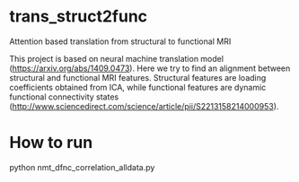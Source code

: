 # trans_struct2func
Attention based translation from structural to functional MRI

This project is based on neural machine translation model (https://arxiv.org/abs/1409.0473). Here we try to find an alignment between structural and functional MRI features. Structural features are loading coefficients obtained from ICA, while functional features are dynamic functional connectivity states (http://www.sciencedirect.com/science/article/pii/S2213158214000953).

# How to run
python nmt_dfnc_correlation_alldata.py
